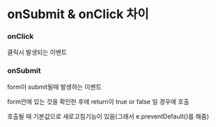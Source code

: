 # onSubmit & onClick 차이

<h3>onClick</h3>

클릭시 발생되는 이벤트

<h3>onSubmit</h3>

form이 submit될때 발생하는 이벤트

form안에 있는 것을 확인한 후에 return이 true or false 일 경우에 호출

호출될 때 기본값으로 새로고침기능이 있음(그래서 e.preventDefault()를 해줌)
